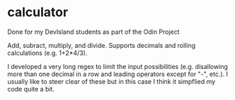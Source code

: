 # calculator

Done for my DevIsland students as part of the Odin Project

Add, subract, multiply, and divide.
Supports decimals and rolling calculations (e.g. 1+2\*4/3).

I developed a very long regex to limit the input possibilities (e.g. disallowing more than one decimal in a row and leading operators except for "-", etc.). I usually like to steer clear of these but in this case I think it simpflied my code quite a bit.

